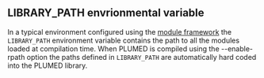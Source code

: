 <div class="modal-header">
<h2>LIBRARY_PATH envrionmental variable</h2>
</div>
<div class="modal-body">
<p> In a typical environment configured using the <a href="http://modules.sourceforge.net">module framework</a> the <code>LIBRARY_PATH</code> environment variable
contains the path to all the modules loaded at compilation time. When PLUMED is compiled using the <a onclick='openModal("enablerpath")'>--enable-rpath</a>
option the paths defined in <code>LIBRARY_PATH</code> are automatically hard coded into the PLUMED library.</p>
</div>
